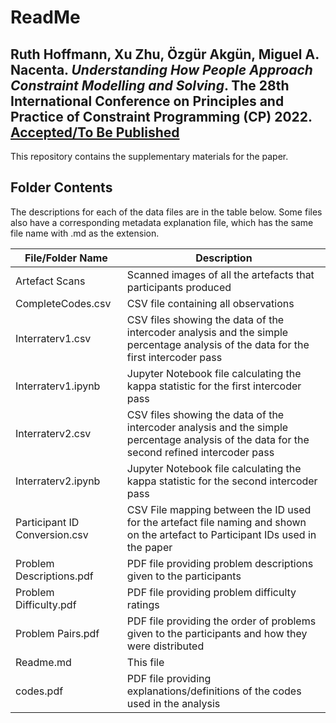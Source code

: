 # ReadMe

## Ruth Hoffmann, Xu Zhu, Özgür Akgün, Miguel A. Nacenta. *Understanding How People Approach Constraint Modelling and Solving*. The 28th International Conference on Principles and Practice of Constraint Programming (CP) 2022. [Accepted/To Be Published](https://cp2022.a4cp.org/accepted_papers.html)

This repository contains the supplementary materials for the paper.

## Folder Contents

The descriptions for each of the data files are in the table below. Some files also have a corresponding metadata explanation file, which has the same file name with .md as the extension.

| File/Folder Name | Description |
| ---------------- | ----------- |
| Artefact Scans | Scanned images of all the artefacts that participants produced |
| CompleteCodes.csv | CSV file containing all observations |
| Interraterv1.csv | CSV files showing the data of the intercoder analysis and the simple percentage analysis of the data for the first intercoder pass |
| Interraterv1.ipynb | Jupyter Notebook file calculating the kappa statistic for the first intercoder pass |
| Interraterv2.csv | CSV files showing the data of the intercoder analysis and the simple percentage analysis of the data for the second refined intercoder pass|
| Interraterv2.ipynb | Jupyter Notebook file calculating the kappa statistic for the second intercoder pass |
| Participant ID Conversion.csv | CSV File mapping between the ID used for the artefact file naming and shown on the artefact to Participant IDs used in the paper |
| Problem Descriptions.pdf | PDF file providing problem descriptions given to the participants |
| Problem Difficulty.pdf | PDF file providing problem difficulty ratings |
| Problem Pairs.pdf | PDF file providing the order of problems given to the participants and how they were distributed |
| Readme.md | This file |
| codes.pdf | PDF file providing explanations/definitions of the codes used in the analysis |
